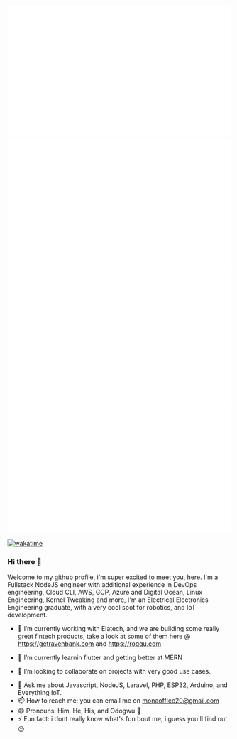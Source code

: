 ![](https://raw.githubusercontent.com/mona-chen/git-stats/master/generated/overview.svg#gh-dark-mode-only)
![](https://raw.githubusercontent.com/mona-chen/git-stats/master/generated/overview.svg#gh-light-mode-only)
![](https://raw.githubusercontent.com/mona-chen/git-stats/master/generated/languages.svg#gh-dark-mode-only)
![](https://raw.githubusercontent.com/mona-chen/git-stats/master/generated/languages.svg#gh-light-mode-only)

[![wakatime](https://wakatime.com/badge/user/a0072253-d7cd-49c1-8ea4-3558d5f7b8e7.svg)](https://wakatime.com/@a0072253-d7cd-49c1-8ea4-3558d5f7b8e7)
### Hi there 👋

Welcome to my github profile, i'm super excited to meet you, here. I'm a Fullstack NodeJS engineer with additional experience in DevOps engineering, Cloud CLI, AWS, GCP, Azure and Digital Ocean, Linux Engineering, Kernel Tweaking and more, I'm an Electrical Electronics Engineering graduate, with a very cool spot for robotics, and IoT development.

 

- 🔭 I’m currently working with Elatech, and we are building some really great fintech products, take a look at some of them here @ https://getravenbank.com and https://roqqu.com

- 🌱 I’m currently learnin flutter and getting better at MERN
- 👯 I’m looking to collaborate on projects with very good use cases.
<!-- - 🤔 I’m looking for help with ... -->
- 💬 Ask me about Javascript, NodeJS, Laravel, PHP, ESP32, Arduino, and Everything IoT.
- 📫 How to reach me: you can email me on monaoffice20@gmail.com
- 😄 Pronouns: Him, He, His, and Odogwu 🤣
- ⚡ Fun fact: i dont really know what's fun bout me, i guess you'll find out 😉
